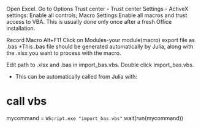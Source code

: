 Open Excel. Go to Options Trust center - Trust center Settings - ActiveX settings: Enable all controls; Macro Settings:Enable all macros and trust access to VBA. 
This is usually done only once after a fresh Office installation. 

Record Macro
Alt+F11
Click on Modules-your module(macro) export file as .bas
*This .bas file should be generated automatically by Julia, along with the .xlsx you want to process with the macro.

Edit path to .xlsx and .bas in import_bas.vbs.
Double click import_bas.vbs.
* This can be automatically called from Julia with:
# call vbs
mycommand = `WScript.exe "import_bas.vbs"`
wait(run(mycommand))
